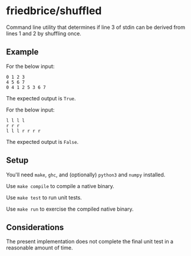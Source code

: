 # friedbrice/shuffled

Command line utility that determines if line 3 of stdin can be derived from lines 1 and 2 by shuffling once.

## Example

For the below input:

```
0 1 2 3
4 5 6 7
0 4 1 2 5 3 6 7
```

The expected output is `True`.

For the below input:

```
l l l l
r r r
l l l r r r r
```

The expected output is `False`.

## Setup

You'll need `make`, `ghc`, and (optionally) `python3` and `numpy` installed.

Use `make compile` to compile a native binary.

Use `make test` to run unit tests.

Use `make run` to exercise the compiled native binary.

## Considerations

The present implementation does not complete the final unit test in a reasonable amount of time.
